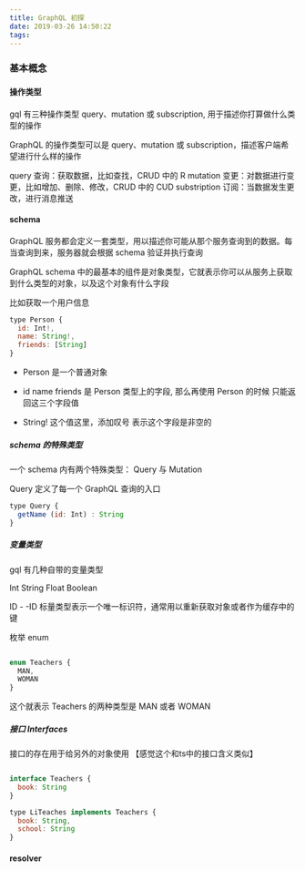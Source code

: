 ```yaml
---
title: GraphQL 初探
date: 2019-03-26 14:50:22
tags:
---
```


### 基本概念

#### 操作类型

gql 有三种操作类型 query、mutation 或 subscription, 用于描述你打算做什么类型的操作

GraphQL 的操作类型可以是 query、mutation 或 subscription，描述客户端希望进行什么样的操作

query 查询：获取数据，比如查找，CRUD 中的 R
mutation 变更：对数据进行变更，比如增加、删除、修改，CRUD 中的 CUD
substription 订阅：当数据发生更改，进行消息推送

#### schema

GraphQL 服务都会定义一套类型，用以描述你可能从那个服务查询到的数据。每当查询到来，服务器就会根据 schema 验证并执行查询

GraphQL schema 中的最基本的组件是对象类型，它就表示你可以从服务上获取到什么类型的对象，以及这个对象有什么字段

比如获取一个用户信息

```js
type Person {
  id: Int!,
  name: String!,
  friends: [String]
}
```

*  Person 是一个普通对象

*  id  name friends 是 Person 类型上的字段, 那么再使用 Person 的时候 只能返回这三个字段值

* String!  这个值这里，添加叹号  表示这个字段是非空的

##### schema 的特殊类型

一个 schema 内有两个特殊类型： Query 与  Mutation

Query 定义了每一个 GraphQL 查询的入口

```js
type Query {
  getName (id: Int) : String
}
```

##### 变量类型

gql 有几种自带的变量类型 

Int String Float Boolean 

ID - -ID 标量类型表示一个唯一标识符，通常用以重新获取对象或者作为缓存中的键

枚举 enum 

```js

enum Teachers {
  MAN,
  WOMAN
}

```

这个就表示 Teachers 的两种类型是 MAN 或者 WOMAN 

##### 接口 Interfaces

接口的存在用于给另外的对象使用 【感觉这个和ts中的接口含义类似】

```js

interface Teachers {
  book: String
}

type LiTeaches implements Teachers {
  book: String,
  school: String
}

```

#### resolver

